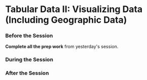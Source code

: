 # Tabular Data II: Visualizing Data (Including Geographic Data)

### Before the Session

**Complete all the prep work** from yesterday's session.

### During the Session


### After the Session
